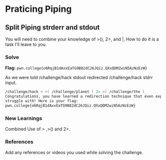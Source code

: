 # Praticing Piping

## Split Piping strderr and stdout
You will need to combine your knowledge of >(), 2>, and |. How to do it is a task I'll leave to you.

### Solve
**Flag:** `pwn.college{o6RqjB1dAxxEaTG9B82dC26JQiz.QXxQDM2wiN5AzNzEzW}`

As we were told /challenge/hack stdout redirected /challenge/hack stdrr input.

```bash
/challenge/hack > >( /challenge/planet ) 2> >( /challenge/the )
Congratulations, you have learned a redirection technique that even experts
struggle with! Here is your flag:
pwn.college{o6RqjB1dAxxEaTG9B82dC26JQiz.QXxQDM2wiN5AzNzEzW}
```

### New Learnings
Combined Use of > ,>() and 2>.

### References 
Add any references or videos you used while solving the challenge.
